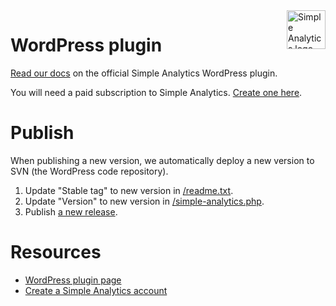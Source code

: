 <a href="https://simpleanalytics.com/">
  <img src="https://assets.simpleanalytics.com/images/logos/logo-github-readme.png" alt="Simple Analytics logo" align="right" height="62" />
</a>

# WordPress plugin

[Read our docs](https://docs.simpleanalytics.com/install-simple-analytics-on-wordpress) on the official Simple Analytics WordPress plugin.

You will need a paid subscription to Simple Analytics. [Create one here](https://simpleanalytics.com/welcome).

# Publish

When publishing a new version, we automatically deploy a new version to SVN (the WordPress code repository).

1. Update "Stable tag" to new version in [/readme.txt](/readme.txt).
1. Update "Version" to new version in [/simple-analytics.php](/simple-analytics.php).
2. Publish [a new release](https://github.com/simpleanalytics/wordpress-plugin/releases/new).

# Resources

- [WordPress plugin page](https://wordpress.org/plugins/simpleanalytics/)
- [Create a Simple Analytics account](https://simpleanalytics.com/welcome)
